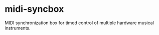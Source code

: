 # midi-syncbox
MIDI synchronization box for timed control of multiple hardware musical instruments.
